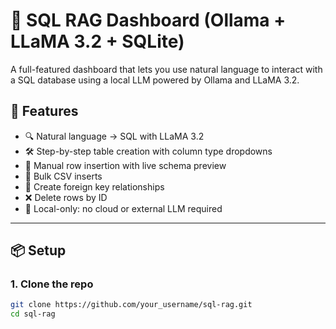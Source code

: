 # 🧠 SQL RAG Dashboard (Ollama + LLaMA 3.2 + SQLite)

A full-featured dashboard that lets you use natural language to interact with a SQL database using a local LLM powered by Ollama and LLaMA 3.2.

## 🚀 Features

- 🔍 Natural language → SQL with LLaMA 3.2
- 🛠️ Step-by-step table creation with column type dropdowns
- 📝 Manual row insertion with live schema preview
- 📁 Bulk CSV inserts
- 🔗 Create foreign key relationships
- ❌ Delete rows by ID
- 🧠 Local-only: no cloud or external LLM required

---

## 📦 Setup

### 1. Clone the repo
```bash
git clone https://github.com/your_username/sql-rag.git
cd sql-rag
